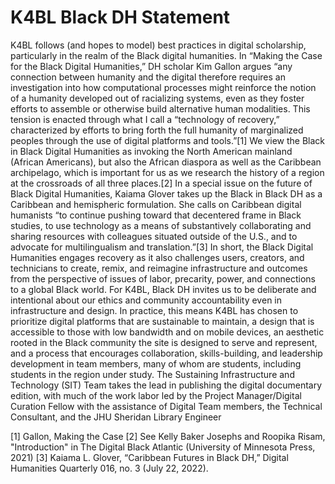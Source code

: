 # K4BL Black DH Statement

K4BL follows (and hopes to model) best practices in digital scholarship, particularly in the realm of the Black digital humanities. In “Making the Case for the Black Digital Humanities,” DH scholar Kim Gallon argues “any connection between humanity and the digital therefore requires an investigation into how computational processes might reinforce the notion of a humanity developed out of racializing systems, even as they foster efforts to assemble or otherwise build alternative human modalities. This tension is enacted through what I call a “technology of recovery,” characterized by efforts to bring forth the full humanity of marginalized peoples through the use of digital platforms and tools.”[1] We view the Black in Black Digital Humanities as invoking the North American mainland (African Americans), but also the African diaspora as well as the Caribbean archipelago, which is important for us as we research the history of a region at the crossroads of all three places.[2] In a special issue on the future of Black Digital Humanities, Kaiama Glover takes up the Black in Black DH as a Caribbean and hemispheric formulation. She calls on Caribbean digital humanists “to continue pushing toward that decentered frame in Black studies, to use technology as a means of substantively collaborating and sharing resources with colleagues situated outside of the U.S., and to advocate for multilingualism and translation.”[3] In short, the Black Digital Humanities engages recovery as it also challenges users, creators, and technicians to create, remix, and reimagine infrastructure and outcomes from the perspective of issues of labor, precarity, power, and connections to a global Black world. For K4BL, Black DH invites us to be deliberate and intentional about our ethics and community accountability even in infrastructure and design. In practice, this means K4BL has chosen to prioritize digital platforms that are sustainable to maintain, a design that is accessible to those with low bandwidth and on mobile devices, an aesthetic rooted in the Black community the site is designed to serve and represent, and a process that encourages collaboration, skills-building, and leadership development in team members, many of whom are students, including students in the region under study. The Sustaining Infrastructure and Technology (SIT) Team takes the lead in publishing the digital documentary edition, with much of the work labor led by the Project Manager/Digital Curation Fellow with the assistance of Digital Team members, the Technical Consultant, and the JHU Sheridan Library Engineer


[1] Gallon, Making the Case
[2] See Kelly Baker Josephs and Roopika Risam, "Introduction" in The Digital Black Atlantic (University of Minnesota Press, 2021)
[3] Kaiama L. Glover, “Caribbean Futures in Black DH,” Digital Humanities Quarterly 016, no. 3 (July 22, 2022).

